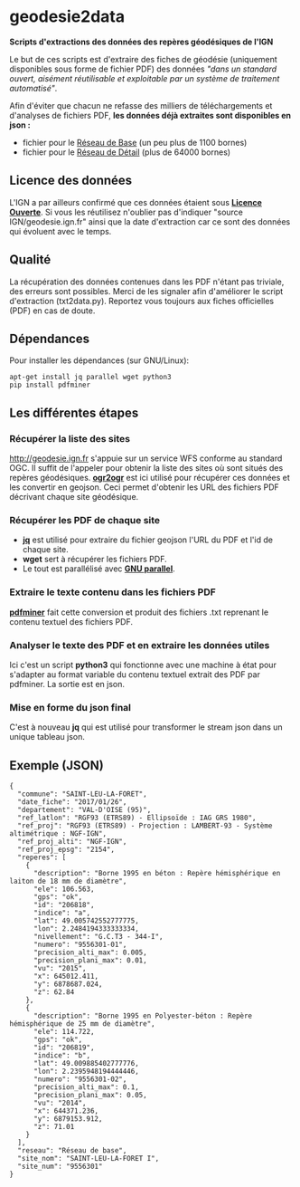 # geodesie2data
**Scripts d'extractions des données des repères géodésiques de l'IGN**

Le but de ces scripts est d'extraire des fiches de géodésie (uniquement disponibles sous forme de fichier PDF) des données *"dans un standard ouvert, aisément réutilisable et exploitable par un système de traitement automatisé"*.

Afin d'éviter que chacun ne refasse des milliers de téléchargements et d'analyses de fichiers PDF, **les données déjà extraites sont disponibles en json :**
- fichier pour le [Réseau de Base](https://github.com/cquest/geodesie2data/raw/master/rbf-all.json) (un peu plus de 1100 bornes)
- fichier pour le [Réseau de Détail](https://github.com/cquest/geodesie2data/raw/master/rdf-all.json.zip) (plus de 64000 bornes)

## Licence des données

L'IGN a par ailleurs confirmé que ces données étaient sous [**Licence Ouverte**](https://www.etalab.gouv.fr/wp-content/uploads/2014/05/Licence_Ouverte.pdf). Si vous les réutilisez n'oublier pas d'indiquer "source IGN/geodesie.ign.fr" ainsi que la date d'extraction car ce sont des données qui évoluent avec le temps.

## Qualité

La récupération des données contenues dans les PDF n'étant pas triviale, des erreurs sont possibles. Merci de les signaler afin d'améliorer le script d'extraction (txt2data.py). Reportez vous toujours aux fiches officielles (PDF) en cas de doute.

## Dépendances

Pour installer les dépendances (sur GNU/Linux):
```
apt-get install jq parallel wget python3
pip install pdfminer
```

## Les différentes étapes

### Récupérer la liste des sites
http://geodesie.ign.fr s'appuie sur un service WFS conforme au standard OGC.
Il suffit de l'appeler pour obtenir la liste des sites où sont situés des repères géodésiques.
**[ogr2ogr](http://www.gdal.org/ogr2ogr.html)** est ici utilisé pour récupérer ces données et les convertir en geojson.
Ceci permet d'obtenir les URL des fichiers PDF décrivant chaque site géodésique.

### Récupérer les PDF de chaque site
- **[jq](https://stedolan.github.io/jq/)** est utilisé pour extraire du fichier geojson l'URL du PDF et l'id de chaque site.
- **wget** sert à récupérer les fichiers PDF.
- Le tout est parallélisé avec **[GNU parallel](https://www.gnu.org/software/parallel/)**.

### Extraire le texte contenu dans les fichiers PDF
**[pdfminer](http://www.unixuser.org/~euske/python/pdfminer/)** fait cette conversion et produit des fichiers .txt reprenant le contenu textuel des fichiers PDF.

### Analyser le texte des PDF et en extraire les données utiles
Ici c'est un script **python3** qui fonctionne avec une machine à état pour s'adapter au format variable du contenu textuel extrait des PDF par pdfminer.
La sortie est en json.

### Mise en forme du json final
C'est à nouveau **jq** qui est utilisé pour transformer le stream json dans un unique tableau json.

## Exemple (JSON)
```
{
  "commune": "SAINT-LEU-LA-FORET",
  "date_fiche": "2017/01/26",
  "departement": "VAL-D'OISE (95)",
  "ref_latlon": "RGF93 (ETRS89) - Ellipsoïde : IAG GRS 1980",
  "ref_proj": "RGF93 (ETRS89) - Projection : LAMBERT-93 - Système altimétrique : NGF-IGN",
  "ref_proj_alti": "NGF-IGN",
  "ref_proj_epsg": "2154",
  "reperes": [
    {
      "description": "Borne 1995 en béton : Repère hémisphérique en laiton de 18 mm de diamètre",
      "ele": 106.563,
      "gps": "ok",
      "id": "206818",
      "indice": "a",
      "lat": 49.005742552777775,
      "lon": 2.2484194333333334,
      "nivellement": "G.C.T3 - 344-I",
      "numero": "9556301-01",
      "precision_alti_max": 0.005,
      "precision_plani_max": 0.01,
      "vu": "2015",
      "x": 645012.411,
      "y": 6878687.024,
      "z": 62.84
    },
    {
      "description": "Borne 1995 en Polyester-béton : Repère hémisphérique de 25 mm de diamètre",
      "ele": 114.722,
      "gps": "ok",
      "id": "206819",
      "indice": "b",
      "lat": 49.009885402777776,
      "lon": 2.2395948194444446,
      "numero": "9556301-02",
      "precision_alti_max": 0.1,
      "precision_plani_max": 0.05,
      "vu": "2014",
      "x": 644371.236,
      "y": 6879153.912,
      "z": 71.01
    }
  ],
  "reseau": "Réseau de base",
  "site_nom": "SAINT-LEU-LA-FORET I",
  "site_num": "9556301"
}
```
